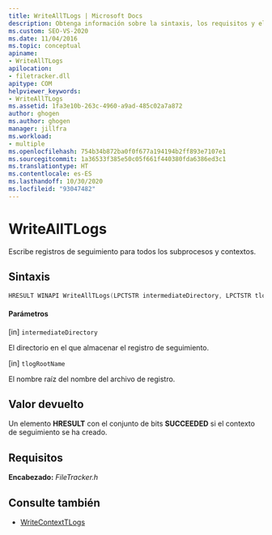 ```yaml
---
title: WriteAllTLogs | Microsoft Docs
description: Obtenga información sobre la sintaxis, los requisitos y el valor devuelto para WriteAllTLogs, que escribe registros de seguimiento para todos los subprocesos y contextos.
ms.custom: SEO-VS-2020
ms.date: 11/04/2016
ms.topic: conceptual
apiname:
- WriteAllTLogs
apilocation:
- filetracker.dll
apitype: COM
helpviewer_keywords:
- WriteAllTLogs
ms.assetid: 1fa3e10b-263c-4960-a9ad-485c02a7a872
author: ghogen
ms.author: ghogen
manager: jillfra
ms.workload:
- multiple
ms.openlocfilehash: 754b34b872ba0f0f677a194194b2ff893e7107e1
ms.sourcegitcommit: 1a36533f385e50c05f661f440380fda6386ed3c1
ms.translationtype: HT
ms.contentlocale: es-ES
ms.lasthandoff: 10/30/2020
ms.locfileid: "93047482"
---
```

# <a name="writealltlogs"></a>WriteAllTLogs

Escribe registros de seguimiento para todos los subprocesos y contextos.

## <a name="syntax"></a>Sintaxis

```cpp
HRESULT WINAPI WriteAllTLogs(LPCTSTR intermediateDirectory, LPCTSTR tlogRootName);
```

#### <a name="parameters"></a>Parámetros

[in] `intermediateDirectory`

 El directorio en el que almacenar el registro de seguimiento.

[in] `tlogRootName`

 El nombre raíz del nombre del archivo de registro.

## <a name="return-value"></a>Valor devuelto

 Un elemento **HRESULT** con el conjunto de bits **SUCCEEDED** si el contexto de seguimiento se ha creado.

## <a name="requirements"></a>Requisitos

 **Encabezado:** *FileTracker.h*

## <a name="see-also"></a>Consulte también

- [WriteContextTLogs](../msbuild/writecontexttlogs.md)